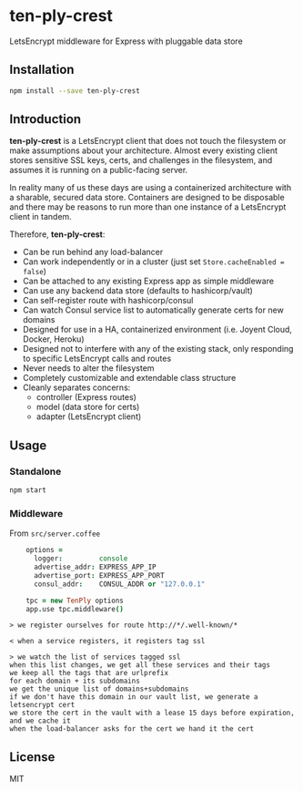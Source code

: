 # ten-ply-crest

LetsEncrypt middleware for Express with pluggable data store

## Installation
```sh
npm install --save ten-ply-crest
```

## Introduction

**ten-ply-crest** is a LetsEncrypt client that does not touch the filesystem or make assumptions about your architecture.  Almost every existing client stores sensitive SSL keys, certs, and challenges in the filesystem, and assumes it is running on a public-facing server.

In reality many of us these days are using a containerized architecture with a sharable, secured data store.  Containers are designed to be disposable and there may be reasons to run more than one instance of a LetsEncrypt client in tandem.

Therefore, **ten-ply-crest**:
  * Can be run behind any load-balancer
  * Can work independently or in a cluster (just set `Store.cacheEnabled = false`)
  * Can be attached to any existing Express app as simple middleware
  * Can use any backend data store (defaults to hashicorp/vault)
  * Can self-register route with hashicorp/consul
  * Can watch Consul service list to automatically generate certs for new domains
  * Designed for use in a HA, containerized environment (i.e. Joyent Cloud, Docker, Heroku)
  * Designed not to interfere with any of the existing stack, only responding to specific LetsEncrypt calls and routes
  * Never needs to alter the filesystem
  * Completely customizable and extendable class structure
  * Cleanly separates concerns:
    - controller (Express routes)
    - model (data store for certs)
    - adapter (LetsEncrypt client)

## Usage

### Standalone

```sh
npm start
```

### Middleware

From `src/server.coffee`
```coffee
    options =
      logger:         console
      advertise_addr: EXPRESS_APP_IP
      advertise_port: EXPRESS_APP_PORT
      consul_addr:    CONSUL_ADDR or "127.0.0.1"

    tpc = new TenPly options
    app.use tpc.middleware()

```

```
> we register ourselves for route http://*/.well-known/*

< when a service registers, it registers tag ssl

> we watch the list of services tagged ssl
when this list changes, we get all these services and their tags
we keep all the tags that are urlprefix
for each domain + its subdomains
we get the unique list of domains+subdomains
if we don't have this domain in our vault list, we generate a letsencrypt cert
we store the cert in the vault with a lease 15 days before expiration, and we cache it
when the load-balancer asks for the cert we hand it the cert
```

## License

MIT
